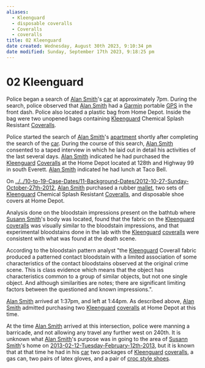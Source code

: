 ```yaml
---
aliases:
  - Kleenguard
  - disposable coveralls
  - Coveralls
  - coveralls
title: 02 Kleenguard
date created: Wednesday, August 30th 2023, 9:10:34 pm
date modified: Sunday, September 17th 2023, 9:18:25 pm
---
```


# 02 Kleenguard

Police began a search of [Alan Smith](../../70-to-79-People/72-Suspects-and-People-of-Interest/01%20Alan%20Smith.md)'s [car](../../60-to-69-Evidence/63-Physical/04%20Car.md) at approximately 7pm. During the search, police observed that [Alan Smith](../../70-to-79-People/72-Suspects-and-People-of-Interest/01%20Alan%20Smith.md) had a [Garmin](../../60-to-69-Evidence/61-Digital/02%20Garmin%20GPS.md) portable [GPS](../../60-to-69-Evidence/61-Digital/02%20Garmin%20GPS.md) in the front dash. Police also located a plastic bag from Home Depot. Inside the bag were two unopened bags containing [Kleenguard](../../60-to-69-Evidence/63-Physical/02%20Kleenguard.md) Chemical Splash Resistant [Coveralls](../../60-to-69-Evidence/63-Physical/02%20Kleenguard.md).

Police started the search of [Alan Smith](../../70-to-79-People/72-Suspects-and-People-of-Interest/01%20Alan%20Smith.md)'s [apartment](../../50-to-59-Investigation/52-Key-Locations/05-Apartment.md) shortly after completing the search of the [car](../../60-to-69-Evidence/63-Physical/04%20Car.md). During the course of this search, [Alan Smith](../../70-to-79-People/72-Suspects-and-People-of-Interest/01%20Alan%20Smith.md) consented to a taped interview in which he laid out in detail his activities of the last several days. [Alan Smith](../../70-to-79-People/72-Suspects-and-People-of-Interest/01%20Alan%20Smith.md) indicated he had purchased the [Kleenguard](../../60-to-69-Evidence/63-Physical/02%20Kleenguard.md) [Coveralls](../../60-to-69-Evidence/63-Physical/02%20Kleenguard.md) at the Home Depot located at 128th and Highway 99 in south Everett. [Alan Smith](../../70-to-79-People/72-Suspects-and-People-of-Interest/01%20Alan%20Smith.md) indicated he had lunch at Taco Bell.

On [../../10-to-19-Case-Dates/11-Background-Dates/2012-10-27-Sunday-October-27th-2012](../../10-to-19-Case-Dates/11-Background-Dates/2012-10-27-Sunday-October-27th-2012.md), [Alan Smith](../../70-to-79-People/72-Suspects-and-People-of-Interest/01%20Alan%20Smith.md) purchased a rubber [mallet](../../60-to-69-Evidence/63-Physical/03%20Mallet.md), two sets of [Kleenguard](../../60-to-69-Evidence/63-Physical/02%20Kleenguard.md) Chemical Splash Resistant [Coveralls](../../60-to-69-Evidence/63-Physical/02%20Kleenguard.md), and disposable shoe covers at Home Depot.

Analysis done on the bloodstain impressions present on the bathtub where [Susann Smith](../../70-to-79-People/71-Victims/01%20Susann%20Smith.md)'s body was located, found that the fabric on the [Kleenguard](../../60-to-69-Evidence/63-Physical/02%20Kleenguard.md) [coveralls](../../60-to-69-Evidence/63-Physical/02%20Kleenguard.md) was visually similar to the bloodstain impressions, and that experimental bloodstains done in the lab with the [Kleenguard](../../60-to-69-Evidence/63-Physical/02%20Kleenguard.md) [coveralls](../../60-to-69-Evidence/63-Physical/02%20Kleenguard.md) were consistent with what was found at the death scene.

According to the bloodstain pattern analyst "the [Kleenguard](../../60-to-69-Evidence/63-Physical/02%20Kleenguard.md) Coverall fabric produced a patterned contact bloodstain with a limited association of some characteristics of the contact bloodstains observed at the original crime scene. This is class evidence which means that the object has characteristics common to a group of similar objects, but not one single object. And although similarities are notes; there are significant limiting factors between the questioned and known impressions.".

[Alan Smith](../../70-to-79-People/72-Suspects-and-People-of-Interest/01%20Alan%20Smith.md) arrived at 1:37pm, and left at 1:44pm. As described above, [Alan Smith](../../70-to-79-People/72-Suspects-and-People-of-Interest/01%20Alan%20Smith.md) admitted purchasing two [Kleenguard](../../60-to-69-Evidence/63-Physical/02%20Kleenguard.md) [coveralls](../../60-to-69-Evidence/63-Physical/02%20Kleenguard.md) at Home Depot at this time.

At the time [Alan Smith](../../70-to-79-People/72-Suspects-and-People-of-Interest/01%20Alan%20Smith.md) arrived at this intersection, police were manning a barricade, and not allowing any travel any further west on 240th. It is unknown what [Alan Smith](../../70-to-79-People/72-Suspects-and-People-of-Interest/01%20Alan%20Smith.md)'s purpose was in going to the area of [Susann Smith](../../70-to-79-People/71-Victims/01%20Susann%20Smith.md)'s home on [2013-02-12-Tuesday-February-12th-2013](../../10-to-19-Case-Dates/12-Crime-Dates/2013-02-12-Tuesday-February-12th-2013.md), but it is known that at that time he had in his [car](../../60-to-69-Evidence/63-Physical/04%20Car.md) two packages of [Kleenguard](../../60-to-69-Evidence/63-Physical/02%20Kleenguard.md) [coveralls](../../60-to-69-Evidence/63-Physical/02%20Kleenguard.md), a gas can, two pairs of latex gloves, and a pair of [croc style shoes](../../60-to-69-Evidence/63-Physical/06%20Croc-style%20Shoes.md).

